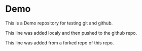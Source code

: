 # Demo

This is a Demo repository for testing git and github.

This line was added localy and then pushed to the github repo.

This line was added from a forked repo of this repo.
